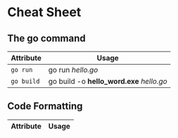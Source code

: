 # Cheat Sheet

## The **go** command

Attribute | Usage
------- | -----
```go run``` | go run _hello.go_
```go build``` | go build -o **hello_word.exe** _hello.go_

## Code Formatting

Attribute | Usage
--------- | -----
